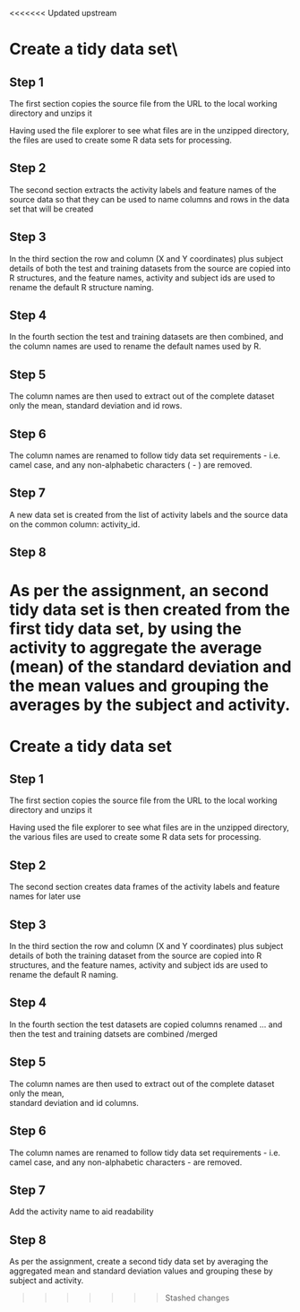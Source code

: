 <<<<<<< Updated upstream
# Create a tidy data set\

## Step 1
The first section copies the source file from the URL to the local working directory and unzips it

Having used the file explorer to see what files are in the unzipped directory, the files are
used to create some R data sets for processing.

## Step 2
The second section extracts the activity labels and feature names of the source data so that
they can be used to name columns and rows in the data set that will be created

## Step 3
In the third section the row and column (X and Y coordinates) plus subject details of both
the test and training datasets from the source are copied into R structures, and the feature
names, activity and subject ids are used to rename the default R structure naming.

## Step 4
In the fourth section the test and training datasets are then combined, and the column names
are used to rename the default names used by R.

## Step 5
The column names are then used to extract out of the complete dataset only the mean, 
standard deviation and id rows.

## Step 6
The column names are renamed to follow tidy data set requirements - i.e. camel case, and any
non-alphabetic characters ( []()- ) are removed.

## Step 7
A new data set is created from the list of activity labels and the source data on the common column: activity_id.

## Step 8
As per the assignment, an second tidy data set is then created from the first tidy data set, by using the activity to 
aggregate the average (mean) of the standard deviation and the mean values and grouping the averages by the subject and activity.
=======
# Create a tidy data set

## Step 1 
The first section copies the source file from the URL to the local working directory and unzips it
 
Having used the file explorer to see what files are in the unzipped directory, the various files are 
used to create some R data sets for processing. 
 
## Step 2 
The second section creates data frames of the activity labels and feature names for later use
 
## Step 3 
In the third section the row and column (X and Y coordinates) plus subject details of both 
the training dataset from the source are copied into R structures, and the feature 
names, activity and subject ids are used to rename the default R naming. 
 
## Step 4 
In the fourth section the test datasets are copied columns renamed 
... and then the test and training datsets are combined /merged

## Step 5 
The column names are then used to extract out of the complete dataset only the mean,  
standard deviation and id columns. 
 
## Step 6 
The column names are renamed to follow tidy data set requirements - i.e. camel case, and any 
non-alphabetic characters []()- are removed. 
 
## Step 7 
Add the activity name to aid readability   
 
## Step 8 
As per the assignment, create a second tidy data set by averaging the aggregated mean and standard deviation values and grouping these by subject and activity. 
>>>>>>> Stashed changes
